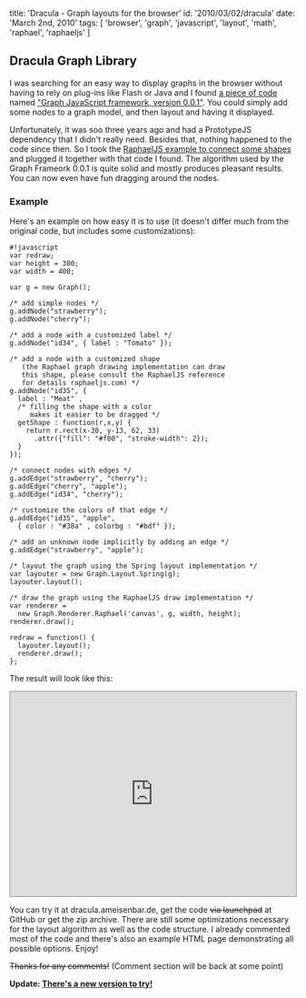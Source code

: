 title: 'Dracula - Graph layouts for the browser'
id: '2010/03/02/dracula'
date: 'March 2nd, 2010'
tags: [ 'browser', 'graph', 'javascript', 'layout', 'math', 'raphael', 'raphaeljs' ]


## Dracula Graph Library

I was searching for an easy way to display graphs in the browser without having to rely on plug-ins like Flash or Java and I found <a href="http://snipplr.com/view/1950/graph-javascript-framework-version-001/">a piece of code</a> named <a href="http://ajaxian.com/archives/new-javascriptcanvas-graph-library">"Graph JavaScript framework, version 0.0.1"</a>. You could simply add some nodes to a graph model, and then layout and having it displayed.

Unfortunately, it was soo three years ago and had a PrototypeJS dependency that I didn't really need. Besides that, nothing happened to the code since then. So I took the <a href="http://raphaeljs.com/graffle.html">RaphaelJS example to connect some shapes</a> and plugged it together with that code I found. The algorithm used by the Graph Frameork 0.0.1 is quite solid and mostly produces pleasant results. You can now even have fun dragging around the nodes.

### Example

Here's an example on how easy it is to use (it doesn't differ much from the original code, but includes some customizations):

    #!javascript
    var redraw;
    var height = 300;
    var width = 400;

    var g = new Graph();

    /* add simple nodes */
    g.addNode("strawberry");
    g.addNode("cherry");

    /* add a node with a customized label */
    g.addNode("id34", { label : "Tomato" });

    /* add a node with a customized shape
       (the Raphael graph drawing implementation can draw
       this shape, please consult the RaphaelJS reference
       for details raphaeljs.com) */
    g.addNode("id35", {
      label : "Meat" ,
      /* filling the shape with a color
         makes it easier to be dragged */
      getShape : function(r,x,y) {
        return r.rect(x-30, y-13, 62, 33)
          .attr({"fill": "#f00", "stroke-width": 2});
      }
    });

    /* connect nodes with edges */
    g.addEdge("strawberry", "cherry");
    g.addEdge("cherry", "apple");
    g.addEdge("id34", "cherry");

    /* customize the colors of that edge */
    g.addEdge("id35", "apple",
      { color : "#38a" , colorbg : "#bdf" });

    /* add an unknown node implicitly by adding an edge */
    g.addEdge("strawberry", "apple");

    /* layout the graph using the Spring layout implementation */
    var layouter = new Graph.Layout.Spring(g);
    layouter.layout();

    /* draw the graph using the RaphaelJS draw implementation */
    var renderer =
      new Graph.Renderer.Raphael('canvas', g, width, height);
    renderer.draw();

    redraw = function() {
      layouter.layout();
      renderer.draw();
    };

The result will look like this:

<iframe src="http://dracula.ameisenbar.de/index.html" width="100%" height="360" style="border:1px solid #888; background-color:white;"></iframe>

You can try it at dracula.ameisenbar.de, get the code <strike>via launchpad</strike> at GitHub or get the zip archive. There are still some optimizations necessary for the layout algorithm as well as the code structure. I already commented most of the code and there's also an example HTML page demonstrating all possible options. Enjoy!

<strike>Thanks for any comments!</strike> (Comment section will be back at some point)

<b>Update: <a href="http://www.graphdracula.net">There's a new version to try!</a></b>
